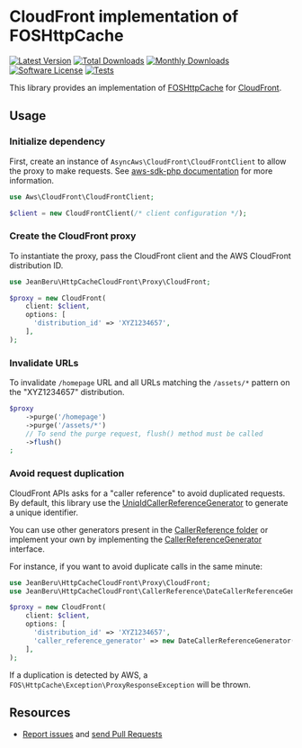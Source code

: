 # CloudFront implementation of FOSHttpCache

[![Latest Version](https://img.shields.io/github/release/Jean-Beru/fos-http-cache-cloudfront.svg?style=flat-square)](https://github.com/Jean-Beru/fos-http-cache-cloudfront/releases)
[![Total Downloads](https://poser.pugx.org/Jean-Beru/fos-http-cache-cloudfront/downloads)](https://packagist.org/packages/Jean-Beru/fos-http-cache-cloudfront)
[![Monthly Downloads](https://poser.pugx.org/Jean-Beru/fos-http-cache-cloudfront/d/monthly.png)](https://packagist.org/packages/Jean-Beru/fos-http-cache-cloudfront)
[![Software License](https://img.shields.io/badge/license-MIT-brightgreen.svg?style=flat-square)](LICENCE)
[![Tests](https://github.com/Jean-Beru/fos-http-cache-cloudfront/actions/workflows/ci.yml/badge.svg?branch=main)](https://github.com/Jean-Beru/fos-http-cache-cloudfront/actions/workflows/ci.yml?query=branch%3Amain)

This library provides an implementation of [FOSHttpCache](https://github.com/FriendsOfSymfony/FOSHttpCache/) for
[CloudFront](https://aws.amazon.com/cloudfront/).

## Usage

### Initialize dependency

First, create an instance of `AsyncAws\CloudFront\CloudFrontClient` to allow the proxy to make requests.
See [aws-sdk-php documentation](https://docs.aws.amazon.com/aws-sdk-php/v3/api/class-Aws.AwsClient.html#___construct) 
for more information.

```php
use Aws\CloudFront\CloudFrontClient;

$client = new CloudFrontClient(/* client configuration */);
```

### Create the CloudFront proxy

To instantiate the proxy, pass the CloudFront client and the AWS CloudFront distribution ID.

```php
use JeanBeru\HttpCacheCloudFront\Proxy\CloudFront;

$proxy = new CloudFront(
    client: $client,
    options: [
      'distribution_id' => 'XYZ1234657',
    ],
);
```

### Invalidate URLs

To invalidate `/homepage` URL and all URLs matching the `/assets/*` pattern on the "XYZ1234657" distribution.

```php
$proxy
    ->purge('/homepage')
    ->purge('/assets/*')
    // To send the purge request, flush() method must be called
    ->flush()
; 
```

### Avoid request duplication

CloudFront APIs asks for a "caller reference" to avoid duplicated requests. By default, this library use the
[UniqIdCallerReferenceGenerator](./CallerReference/UniqIdCallerReferenceGenerator.php) to generate a unique identifier.

You can use other generators present in the [CallerReference folder](./CallerReference/) or implement your own by
implementing the [CallerReferenceGenerator](./CallerReference/CallerReferenceGenerator) interface.

For instance, if you want to avoid duplicate calls in the same minute:

```php
use JeanBeru\HttpCacheCloudFront\Proxy\CloudFront;
use JeanBeru\HttpCacheCloudFront\CallerReference\DateCallerReferenceGenerator;

$proxy = new CloudFront(
    client: $client,
    options: [
      'distribution_id' => 'XYZ1234657',
      'caller_reference_generator' => new DateCallerReferenceGenerator('YmdHi'),
    ],
);
```

If a duplication is detected by AWS, a `FOS\HttpCache\Exception\ProxyResponseException` will be thrown.

## Resources

* [Report issues](https://github.com/jean-beru/fos-http-cache-cloudfront/issues) and
  [send Pull Requests](https://github.com/jean-beru/fos-http-cache-cloudfront/pulls) 
